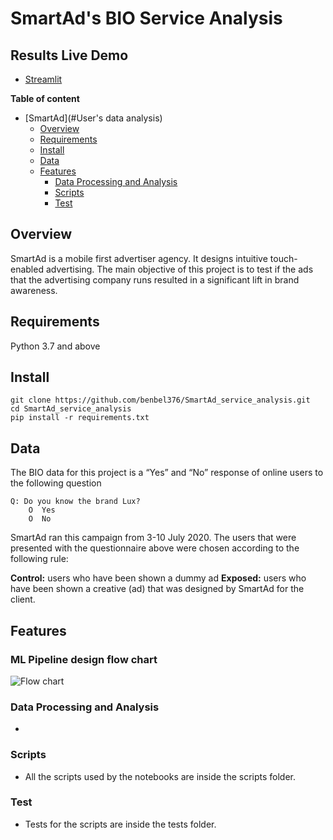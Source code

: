 # SmartAd's BIO Service Analysis

## Results Live Demo

- [Streamlit](#)

**Table of content**

- [SmartAd](#User's data analysis)
  - [Overview](#overview)
  - [Requirements](#requirements)
  - [Install](#install)
  - [Data](#data)
  - [Features](#features)
    - [Data Processing and Analysis](#data-processing-and-analysis)
    - [Scripts](#scripts)
    - [Test](#test)

## Overview

SmartAd is a mobile first advertiser agency. It designs intuitive touch-enabled advertising.
The main objective of this project is to test if the ads that the advertising company runs resulted in a significant lift in brand awareness.

## Requirements

Python 3.7 and above

## Install

```
git clone https://github.com/benbel376/SmartAd_service_analysis.git
cd SmartAd_service_analysis
pip install -r requirements.txt
```

## Data

The BIO data for this project is a “Yes” and “No” response of online users to the following question

    Q: Do you know the brand Lux?
    	O  Yes
    	O  No

SmartAd ran this campaign from 3-10 July 2020. The users that were presented with the questionnaire above were chosen according to the following rule:

**Control:** users who have been shown a dummy ad
**Exposed:** users who have been shown a creative (ad) that was designed by SmartAd for the client.

## Features

### ML Pipeline design flow chart

![Flow chart](../charts/ML_pipeline_design_flowchart.PNG)

### Data Processing and Analysis

-

### Scripts

- All the scripts used by the notebooks are inside the scripts folder.

### Test

- Tests for the scripts are inside the tests folder.
